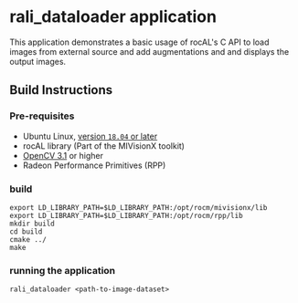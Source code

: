 # rali_dataloader application
This application demonstrates a basic usage of rocAL's C API to load images from external source and add augmentations and and displays the output images.

## Build Instructions

### Pre-requisites
* Ubuntu Linux, [version `18.04` or later](https://www.microsoft.com/software-download/windows10)
* rocAL library (Part of the MIVisionX toolkit)
* [OpenCV 3.1](https://github.com/opencv/opencv/releases) or higher
* Radeon Performance Primitives (RPP)

### build
  ````
  export LD_LIBRARY_PATH=$LD_LIBRARY_PATH:/opt/rocm/mivisionx/lib
  export LD_LIBRARY_PATH=$LD_LIBRARY_PATH:/opt/rocm/rpp/lib
  mkdir build
  cd build
  cmake ../
  make 
  ````
### running the application  
  ````
  rali_dataloader <path-to-image-dataset>
  ````
